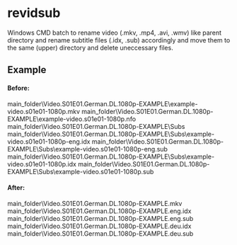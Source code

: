 # revidsub
Windows CMD batch to rename video (.mkv, .mp4, .avi, .wmv) like parent directory and rename subtitle files (.idx, .sub) accordingly and move them to the same (upper) directory and delete uneccessary files.

## Example

#### Before:
main_folder\Video.S01E01.German.DL.1080p-EXAMPLE\example-video.s01e01-1080p.mkv
main_folder\Video.S01E01.German.DL.1080p-EXAMPLE\example-video.s01e01-1080p.nfo
main_folder\Video.S01E01.German.DL.1080p-EXAMPLE\Subs
main_folder\Video.S01E01.German.DL.1080p-EXAMPLE\Subs\example-video.s01e01-1080p-eng.idx
main_folder\Video.S01E01.German.DL.1080p-EXAMPLE\Subs\example-video.s01e01-1080p-eng.sub
main_folder\Video.S01E01.German.DL.1080p-EXAMPLE\Subs\example-video.s01e01-1080p.idx
main_folder\Video.S01E01.German.DL.1080p-EXAMPLE\Subs\example-video.s01e01-1080p.sub

#### After:
main_folder\Video.S01E01.German.DL.1080p-EXAMPLE.mkv
main_folder\Video.S01E01.German.DL.1080p-EXAMPLE.eng.idx
main_folder\Video.S01E01.German.DL.1080p-EXAMPLE.eng.sub
main_folder\Video.S01E01.German.DL.1080p-EXAMPLE.deu.idx
main_folder\Video.S01E01.German.DL.1080p-EXAMPLE.deu.sub

